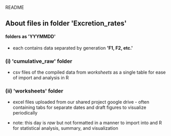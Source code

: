 README

## About files in folder 'Excretion_rates'

#### folders as 'YYYMMDD'

- each contains data separated by generation **'F1, F2, etc.'**

### (i) 'cumulative_raw' folder

* csv files of the compiled data from *worksheets* as a single table for ease of import and analysis in R

### (ii) 'worksheets' folder

* excel files uploaded from our shared project google drive - often containing tabs for separate dates and draft figures to visualize periodically

* note: this day is *raw* but not formatted in a manner to import into and R for statistical analysis, summary, and visualization
